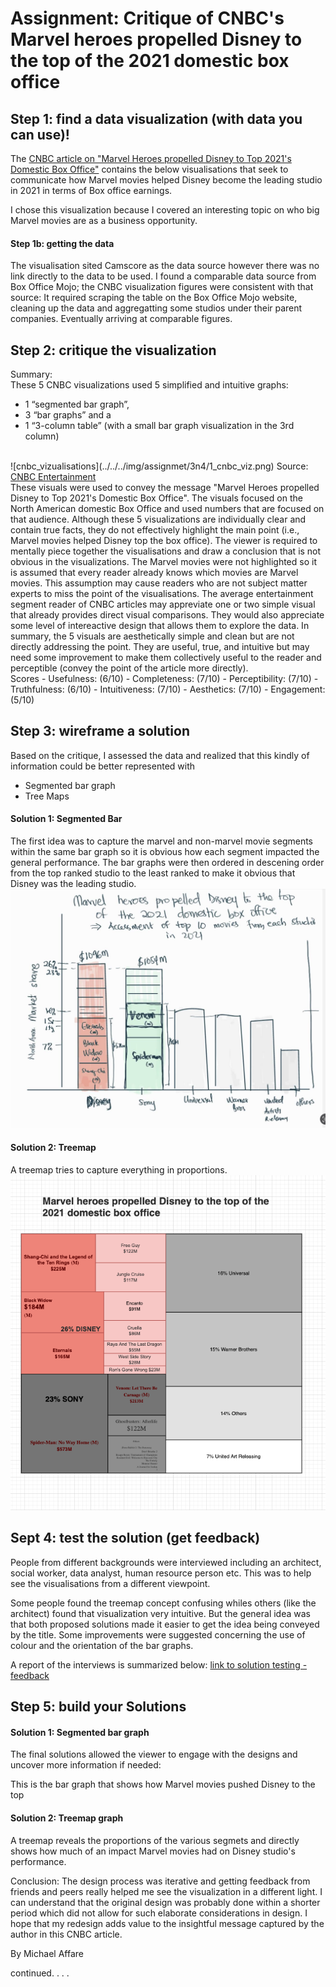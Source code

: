 # Assignment: Critique of CNBC's Marvel heroes propelled Disney to the top of the 2021 domestic box office


## Step 1: find a data visualization (with data you can use)!
The <a href="https://www.cnbc.com/2022/01/07/disney-topped-the-2021-domestic-box-office.html" target="_blank">CNBC article on "Marvel Heroes propelled Disney to Top 2021's Domestic Box Office"</a> contains the below visualisations that seek to communicate how Marvel movies helped Disney become the leading studio in 2021 in terms of Box office earnings.

I chose this visualization because I covered an interesting topic on who big Marvel movies are as a business opportunity.

#### Step 1b: getting the data
The visualisation sited Camscore as the data source however there was no link directly to the data to be used. 
I found a comparable data source from Box Office Mojo; the CNBC visualization figures were consistent with that source:
It required scraping the table on the Box Office Mojo website, cleaning up the data and aggregatting some studios under their parent companies.
Eventually arriving at comparable figures.


## Step 2: critique the visualization
Summary: <br/>
These 5 CNBC visualizations used 5 simplified and intuitive graphs:
- 1 “segmented bar graph”, 
- 3 “bar graphs” and a 
- 1 “3-column table” (with a small bar graph visualization in the 3rd column) 
<br/>
![cnbc_vizualisations](../../../img/assignmet/3n4/1_cnbc_viz.png)
Source: <a href="https://www.cnbc.com/2022/01/07/disney-topped-the-2021-domestic-box-office.html" target="_blank">CNBC Entertainment</a>
<br/>
These visuals were used to convey the message "Marvel Heroes propelled Disney to Top 2021's Domestic Box Office". 
The visuals focused on the North American domestic Box Office and used numbers that are focused on that audience.
Although these 5 visualizations are individually clear and contain true facts, they do not effectively highlight the main point (i.e., Marvel movies helped Disney top the box office). 
The viewer is required to mentally piece together the visualisations and draw a conclusion that is not obvious in the visualizations. 
The Marvel movies were not highlighted so it is assumed that every reader already knows which movies are Marvel movies. This assumption may cause readers who are not subject matter experts to miss the point of the visualisations.
The average entertainment segment reader of CNBC articles may appreviate one or two simple visual that already provides direct visual comparisons. They would also appreciate some level of intereactive design that allows them to explore the data.   
In summary, the 5 visuals are aesthetically simple and clean but are not directly addressing the point. 
They are useful, true, and intuitive but may need some improvement to make them collectively useful to the reader and perceptible (convey the point of the article more directly).
<br/>
Scores
- Usefulness: (6/10)
- Completeness: (7/10)
- Perceptibility: (7/10)
- Truthfulness: (6/10)
- Intuitiveness: (7/10)
- Aesthetics: (7/10)
- Engagement: (5/10)


## Step 3: wireframe a solution
Based on the critique, I assessed the data and realized that this kindly of information could be better represented with 
-  Segmented bar graph
-  Tree Maps

#### Solution 1: Segmented Bar
The first idea was to capture the marvel and non-marvel movie segments within the same bar graph so it is obvious how each segment impacted the general performance. 
The bar graphs were then ordered in descening order from the top ranked studio to the least ranked to make it obvious that Disney was the leading studio.<br/>
![2_sol1](../../../img/assignmet/3n4/2_sol1.png)


#### Solution 2: Treemap
A treemap tries to capture everything in proportions.
![2_sol2](../../../img/assignmet/3n4/3_sol2.png)



## Sept 4: test the solution (get feedback)
People from different backgrounds were interviewed including an architect, social worker, data analyst, human resource person etc. This was to help see the visualisations from a different viewpoint.

Some people found the treemap concept confusing whiles others (like the architect) found that visualization very intuitive. But the general idea was that both proposed solutions made it easier to get the idea being conveyed by the title. Some improvements were suggested concerning the use of colour and the orientation of the bar graphs.

A report of the interviews is summarized below:
[link to solution testing - feedback](https://docs.google.com/forms/d/19SKseS_ksZhfiW71MLcn495kR6TKzsdJsj6n60cgaVU/viewanalytics)


## Step 5: build your Solutions

#### Solution 1: Segmented bar graph
The final solutions allowed the viewer to engage with the designs and uncover more information if needed:

This is the bar graph that shows how Marvel movies pushed Disney to the top
<div class="flourish-embed flourish-hierarchy" data-src="visualisation/11217477"><script src="https://public.flourish.studio/resources/embed.js"></script></div>

#### Solution 2: Treemap graph
A treemap reveals the proportions of the various segmets and directly shows how much of an impact Marvel movies had on Disney studio's performance. 
<div class="flourish-embed flourish-hierarchy" data-src="visualisation/11216182"><script src="https://public.flourish.studio/resources/embed.js"></script></div>


Conclusion:
The design process was iterative and getting feedback from friends and peers really helped me see the visualization in a different light.
I can understand that the original design was probably done within a shorter period which did not allow for such elaborate considerations in design. I hope that my redesign adds value to the insightful message captured by the author in this CNBC article.

By Michael Affare



continued. . . .